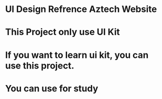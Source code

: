 # UI Design Refrence Aztech Website
# This Project only use UI Kit
# If you want to learn ui kit, you can use this project.
# You can use for study
